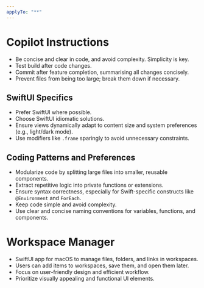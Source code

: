 ```yaml
---
applyTo: "**"
---
```


# Copilot Instructions

- Be concise and clear in code, and avoid complexity. Simplicity is key.
- Test build after code changes.
- Commit after feature completion, summarising all changes concisely.
- Prevent files from being too large; break them down if necessary.

## SwiftUI Specifics

- Prefer SwiftUI where possible.
- Choose SwiftUI idiomatic solutions.
- Ensure views dynamically adapt to content size and system preferences (e.g., light/dark mode).
- Use modifiers like `.frame` sparingly to avoid unnecessary constraints.

## Coding Patterns and Preferences

- Modularize code by splitting large files into smaller, reusable components.
- Extract repetitive logic into private functions or extensions.
- Ensure syntax correctness, especially for Swift-specific constructs like `@Environment` and `ForEach`.
- Keep code simple and avoid complexity.
- Use clear and concise naming conventions for variables, functions, and components.

# Workspace Manager

- SwiftUI app for macOS to manage files, folders, and links in workspaces.
- Users can add items to workspaces, save them, and open them later.
- Focus on user-friendly design and efficient workflow.
- Prioritize visually appealing and functional UI elements.
